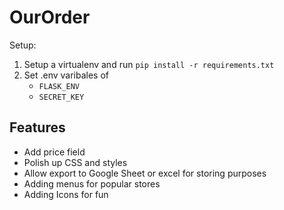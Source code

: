 # OurOrder
Setup:
1. Setup a virtualenv and run `pip install -r requirements.txt`
2. Set .env varibales of
    - `FLASK_ENV`
    - `SECRET_KEY`


## Features
- Add price field
- Polish up CSS and styles
- Allow export to Google Sheet or excel for storing purposes
- Adding menus for popular stores
- Adding Icons for fun